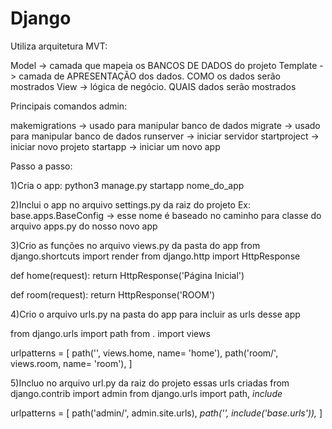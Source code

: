 <h1>Django</h1>

Utiliza arquitetura MVT:

Model -> camada que mapeia os BANCOS DE DADOS do projeto
Template -> camada de APRESENTAÇÃO dos dados. COMO os dados serão mostrados
View -> lógica de negócio. QUAIS dados serão mostrados

Principais comandos admin:

makemigrations -> usado para manipular banco de dados
migrate -> usado para manipular banco de dados
runserver -> iniciar servidor
startproject -> iniciar novo projeto
startapp -> iniciar um novo app


Passo a passo:

1)Cria o app:
python3 manage.py startapp nome_do_app

2)Inclui o app no arquivo settings.py da raiz do projeto
Ex:
base.apps.BaseConfig -> esse nome é baseado no caminho para classe do arquivo apps.py do nosso novo app

3)Crio as funções no arquivo views.py da pasta do app
from django.shortcuts import render
from django.http import HttpResponse

def home(request):
    return HttpResponse('Página Inicial')


def room(request):
    return HttpResponse('ROOM')

4)Crio o arquivo urls.py na pasta do app para incluir as urls desse app

from django.urls import path
from . import views

urlpatterns = [
    path('', views.home, name= 'home'),
    path('room/', views.room, name= 'room'),
]

5)Incluo no arquivo url.py da raiz do projeto essas urls criadas
from django.contrib import admin
from django.urls import path, *include*


urlpatterns = [
    path('admin/', admin.site.urls),
    *path('', include('base.urls')),*
]




